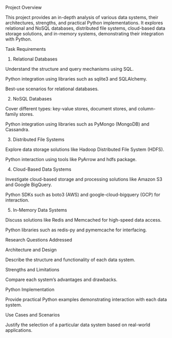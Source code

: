 Project Overview

This project provides an in-depth analysis of various data systems, their architectures, strengths, and practical Python implementations. It explores relational and NoSQL databases, distributed file systems, cloud-based data storage solutions, and in-memory systems, demonstrating their integration with Python.

Task Requirements

1. Relational Databases

Understand the structure and query mechanisms using SQL.

Python integration using libraries such as sqlite3 and SQLAlchemy.

Best-use scenarios for relational databases.

2. NoSQL Databases

Cover different types: key-value stores, document stores, and column-family stores.

Python integration using libraries such as PyMongo (MongoDB) and Cassandra.

3. Distributed File Systems

Explore data storage solutions like Hadoop Distributed File System (HDFS).

Python interaction using tools like PyArrow and hdfs package.

4. Cloud-Based Data Systems

Investigate cloud-based storage and processing solutions like Amazon S3 and Google BigQuery.

Python SDKs such as boto3 (AWS) and google-cloud-bigquery (GCP) for interaction.

5. In-Memory Data Systems

Discuss solutions like Redis and Memcached for high-speed data access.

Python libraries such as redis-py and pymemcache for interfacing.

Research Questions Addressed

Architecture and Design

Describe the structure and functionality of each data system.

Strengths and Limitations

Compare each system’s advantages and drawbacks.

Python Implementation

Provide practical Python examples demonstrating interaction with each data system.

Use Cases and Scenarios

Justify the selection of a particular data system based on real-world applications.
